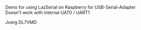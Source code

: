 Demo for using LazSerial on Raspberry for USB-Serial-Adapter<br>
Doesn't work with internal UAT0 / UART1<br>

Joerg DL7VMD
